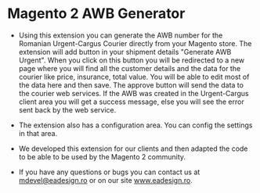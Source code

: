 # Magento 2 AWB Generator

- Using this extension you can generate the AWB number for the Romanian Urgent-Cargus Courier directly from your Magento store. The extension will add button in your shipment details "Generate AWB Urgent". When you click on this button you will be redirected to a new page where you will find all the customer details and the data for the courier like price, insurance, total value. You will be able to edit most of the data here and then save. The approve button will send the data to the courier web services. If the AWB was created in the Urgent-Cargus client area you will get a success message, else you will see the error sent back by the web service. 

- The extension also has a configuration area. You can config the settings in that area.

- We developed this extension for our clients and then adapted the code to be able to be used by the Magento 2 community. 

- If you have any questions or bugs you can contact us at mdevel@eadesign.ro or on our site  www.eadesign.ro.